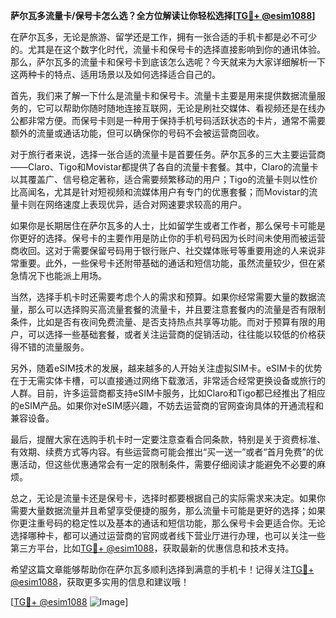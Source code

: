 **萨尔瓦多流量卡/保号卡怎么选？全方位解读让你轻松选择[[TG💪+ @esim1088](https://t.me/s/esim1088)]**

在萨尔瓦多，无论是旅游、留学还是工作，拥有一张合适的手机卡都是必不可少的。尤其是在这个数字化时代，流量卡和保号卡的选择直接影响到你的通讯体验。那么，萨尔瓦多的流量卡和保号卡到底该怎么选呢？今天就来为大家详细解析一下这两种卡的特点、适用场景以及如何选择适合自己的。

首先，我们来了解一下什么是流量卡和保号卡。流量卡主要是用来提供数据流量服务的，它可以帮助你随时随地连接互联网，无论是刷社交媒体、看视频还是在线办公都非常方便。而保号卡则是一种用于保持手机号码活跃状态的卡片，通常不需要额外的流量或通话功能，但可以确保你的号码不会被运营商回收。

对于旅行者来说，选择一张合适的流量卡是首要任务。萨尔瓦多的三大主要运营商——Claro、Tigo和Movistar都提供了各自的流量卡套餐。其中，Claro的流量卡以其覆盖广、信号稳定著称，适合需要频繁移动的用户；Tigo的流量卡则以性价比高闻名，尤其是针对短视频和流媒体用户有专门的优惠套餐；而Movistar的流量卡则在网络速度上表现优异，适合对网速要求较高的用户。

如果你是长期居住在萨尔瓦多的人士，比如留学生或者工作者，那么保号卡可能是你更好的选择。保号卡的主要作用是防止你的手机号码因为长时间未使用而被运营商收回。这对于需要保留号码用于银行账户、社交媒体账号等重要用途的人来说非常重要。此外，一些保号卡还附带基础的通话和短信功能，虽然流量较少，但在紧急情况下也能派上用场。

当然，选择手机卡时还需要考虑个人的需求和预算。如果你经常需要大量的数据流量，那么可以选择购买高流量套餐的流量卡，并且要注意套餐内的流量是否有限制条件，比如是否有夜间免费流量、是否支持热点共享等功能。而对于预算有限的用户，可以选择一些基础套餐，或者关注运营商的促销活动，往往能以较低的价格获得不错的流量服务。

另外，随着eSIM技术的发展，越来越多的人开始关注虚拟SIM卡。eSIM卡的优势在于无需实体卡槽，可以直接通过网络下载激活，非常适合经常更换设备或旅行的人群。目前，许多运营商都支持eSIM卡服务，比如Claro和Tigo都已经推出了相应的eSIM产品。如果你对eSIM感兴趣，不妨去运营商的官网查询具体的开通流程和兼容设备。

最后，提醒大家在选购手机卡时一定要注意查看合同条款，特别是关于资费标准、有效期、续费方式等内容。有些运营商可能会推出“买一送一”或者“首月免费”的优惠活动，但这些优惠通常会有一定的限制条件，需要仔细阅读才能避免不必要的麻烦。

总之，无论是流量卡还是保号卡，选择时都要根据自己的实际需求来决定。如果你需要大量数据流量并且希望享受便捷的服务，那么流量卡可能是更好的选择；如果你更注重号码的稳定性以及基本的通话和短信功能，那么保号卡会更适合你。无论选择哪种卡，都可以通过运营商的官网或者线下营业厅进行办理，也可以关注一些第三方平台，比如[TG💪+ @esim1088](https://t.me/s/esim1088)，获取最新的优惠信息和技术支持。

希望这篇文章能够帮助你在萨尔瓦多顺利选择到满意的手机卡！记得关注[TG💪+ @esim1088](https://t.me/s/esim1088)，获取更多实用的信息和建议哦！

[[TG💪+ @esim1088](https://t.me/s/esim1088) ![Image](https://i.postimg.cc/4NQfJmqS/Snipaste-2025-05-13-00-14-12.png)]